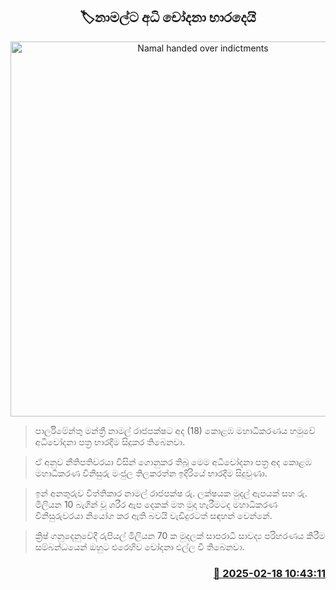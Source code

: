 <p align='center'><b><h2 align='center' title='Namal handed over indictments'>🏷නාමල්ට අධි චෝදනා භාරදෙයි</h2></b></p>
<p align='center'><img src='https://helakuru.sgp1.cdn.digitaloceanspaces.com/esana/images/lib/namal-rajapaksha-ff.jpg' width='600' alt='Namal handed over indictments'></p>

> පාර්ලිමේන්තු මන්ත්‍රී නාමල් රාජපක්ෂට අද (18) කොළඹ මහාධිකරණය හමුවේ අධිචෝදනා පත්‍ර භාරදීම සිදුකර තිබෙනවා.

> ඒ අනුව නීතිපතිවරයා විසින් ගොනුකර තිබූ මෙම අධිචෝදනා පත්‍ර අද කොළඹ මහාධිකරණ විනිසුරු මංජුල තිලකරත්න ඉදිරියේ භාරදීම සිදුවුණා.

> ඉන් අනතුරුව විත්තිකාර නාමල් රාජපක්ෂ රු. ලක්ෂයක මුදල් ඇපයක් සහ රු. මිලියන 10 බැගින් වූ ශරීර ඇප දෙකක් මත මුදා හැරීමටද මහාධිකරණ විනිසුරුවරයා නියෝග කර ඇති බවයි වැඩිදුරටත් සඳහන් වෙන්නේ.

> ක්‍රිෂ් ගනුදෙනුවේදී රුපියල් මිලියන 70 ක මුදලක් සාපරාධී සාවද්‍ය පරිහරණය කිරීම සම්බන්ධයෙන් ඔහුට එරෙහිව චෝදනා එල්ල වී තිබෙනවා.



<h3 align='right'><a href='https://www.helakuru.lk/esana/p/107581/'>📅 2025-02-18 10:43:11</a></h3>
